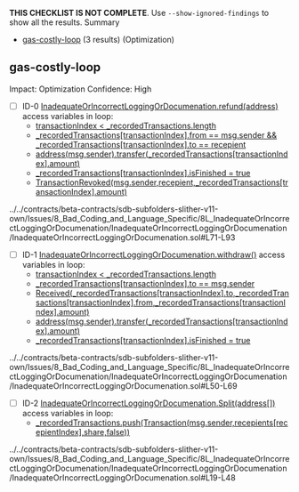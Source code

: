**THIS CHECKLIST IS NOT COMPLETE**. Use `--show-ignored-findings` to show all the results.
Summary
 - [gas-costly-loop](#gas-costly-loop) (3 results) (Optimization)
## gas-costly-loop
Impact: Optimization
Confidence: High
 - [ ] ID-0
[InadequateOrIncorrectLoggingOrDocumenation.refund(address)](../../contracts/beta-contracts/sdb-subfolders-slither-v11-own/Issues/8_Bad_Coding_and_Language_Specific/8L_InadequateOrIncorrectLoggingOrDocumenation/InadequateOrIncorrectLoggingOrDocumenation/InadequateOrIncorrectLoggingOrDocumenation.sol#L71-L93) access variables in loop: 
	- [transactionIndex < _recordedTransactions.length](../../contracts/beta-contracts/sdb-subfolders-slither-v11-own/Issues/8_Bad_Coding_and_Language_Specific/8L_InadequateOrIncorrectLoggingOrDocumenation/InadequateOrIncorrectLoggingOrDocumenation/InadequateOrIncorrectLoggingOrDocumenation.sol#L74)
	- [_recordedTransactions[transactionIndex].from == msg.sender && _recordedTransactions[transactionIndex].to == recepient](../../contracts/beta-contracts/sdb-subfolders-slither-v11-own/Issues/8_Bad_Coding_and_Language_Specific/8L_InadequateOrIncorrectLoggingOrDocumenation/InadequateOrIncorrectLoggingOrDocumenation/InadequateOrIncorrectLoggingOrDocumenation.sol#L78-L79)
	- [address(msg.sender).transfer(_recordedTransactions[transactionIndex].amount)](../../contracts/beta-contracts/sdb-subfolders-slither-v11-own/Issues/8_Bad_Coding_and_Language_Specific/8L_InadequateOrIncorrectLoggingOrDocumenation/InadequateOrIncorrectLoggingOrDocumenation/InadequateOrIncorrectLoggingOrDocumenation.sol#L81-L83)
	- [_recordedTransactions[transactionIndex].isFinished = true](../../contracts/beta-contracts/sdb-subfolders-slither-v11-own/Issues/8_Bad_Coding_and_Language_Specific/8L_InadequateOrIncorrectLoggingOrDocumenation/InadequateOrIncorrectLoggingOrDocumenation/InadequateOrIncorrectLoggingOrDocumenation.sol#L84)
	- [TransactionRevoked(msg.sender,recepient,_recordedTransactions[transactionIndex].amount)](../../contracts/beta-contracts/sdb-subfolders-slither-v11-own/Issues/8_Bad_Coding_and_Language_Specific/8L_InadequateOrIncorrectLoggingOrDocumenation/InadequateOrIncorrectLoggingOrDocumenation/InadequateOrIncorrectLoggingOrDocumenation.sol#L85-L89)

../../contracts/beta-contracts/sdb-subfolders-slither-v11-own/Issues/8_Bad_Coding_and_Language_Specific/8L_InadequateOrIncorrectLoggingOrDocumenation/InadequateOrIncorrectLoggingOrDocumenation/InadequateOrIncorrectLoggingOrDocumenation.sol#L71-L93


 - [ ] ID-1
[InadequateOrIncorrectLoggingOrDocumenation.withdraw()](../../contracts/beta-contracts/sdb-subfolders-slither-v11-own/Issues/8_Bad_Coding_and_Language_Specific/8L_InadequateOrIncorrectLoggingOrDocumenation/InadequateOrIncorrectLoggingOrDocumenation/InadequateOrIncorrectLoggingOrDocumenation.sol#L50-L69) access variables in loop: 
	- [transactionIndex < _recordedTransactions.length](../../contracts/beta-contracts/sdb-subfolders-slither-v11-own/Issues/8_Bad_Coding_and_Language_Specific/8L_InadequateOrIncorrectLoggingOrDocumenation/InadequateOrIncorrectLoggingOrDocumenation/InadequateOrIncorrectLoggingOrDocumenation.sol#L53)
	- [_recordedTransactions[transactionIndex].to == msg.sender](../../contracts/beta-contracts/sdb-subfolders-slither-v11-own/Issues/8_Bad_Coding_and_Language_Specific/8L_InadequateOrIncorrectLoggingOrDocumenation/InadequateOrIncorrectLoggingOrDocumenation/InadequateOrIncorrectLoggingOrDocumenation.sol#L56)
	- [Received(_recordedTransactions[transactionIndex].to,_recordedTransactions[transactionIndex].from,_recordedTransactions[transactionIndex].amount)](../../contracts/beta-contracts/sdb-subfolders-slither-v11-own/Issues/8_Bad_Coding_and_Language_Specific/8L_InadequateOrIncorrectLoggingOrDocumenation/InadequateOrIncorrectLoggingOrDocumenation/InadequateOrIncorrectLoggingOrDocumenation.sol#L57-L61)
	- [address(msg.sender).transfer(_recordedTransactions[transactionIndex].amount)](../../contracts/beta-contracts/sdb-subfolders-slither-v11-own/Issues/8_Bad_Coding_and_Language_Specific/8L_InadequateOrIncorrectLoggingOrDocumenation/InadequateOrIncorrectLoggingOrDocumenation/InadequateOrIncorrectLoggingOrDocumenation.sol#L62-L64)
	- [_recordedTransactions[transactionIndex].isFinished = true](../../contracts/beta-contracts/sdb-subfolders-slither-v11-own/Issues/8_Bad_Coding_and_Language_Specific/8L_InadequateOrIncorrectLoggingOrDocumenation/InadequateOrIncorrectLoggingOrDocumenation/InadequateOrIncorrectLoggingOrDocumenation.sol#L65)

../../contracts/beta-contracts/sdb-subfolders-slither-v11-own/Issues/8_Bad_Coding_and_Language_Specific/8L_InadequateOrIncorrectLoggingOrDocumenation/InadequateOrIncorrectLoggingOrDocumenation/InadequateOrIncorrectLoggingOrDocumenation.sol#L50-L69


 - [ ] ID-2
[InadequateOrIncorrectLoggingOrDocumenation.Split(address[])](../../contracts/beta-contracts/sdb-subfolders-slither-v11-own/Issues/8_Bad_Coding_and_Language_Specific/8L_InadequateOrIncorrectLoggingOrDocumenation/InadequateOrIncorrectLoggingOrDocumenation/InadequateOrIncorrectLoggingOrDocumenation.sol#L19-L48) access variables in loop: 
	- [_recordedTransactions.push(Transaction(msg.sender,recepients[recepientIndex],share,false))](../../contracts/beta-contracts/sdb-subfolders-slither-v11-own/Issues/8_Bad_Coding_and_Language_Specific/8L_InadequateOrIncorrectLoggingOrDocumenation/InadequateOrIncorrectLoggingOrDocumenation/InadequateOrIncorrectLoggingOrDocumenation.sol#L34-L41)

../../contracts/beta-contracts/sdb-subfolders-slither-v11-own/Issues/8_Bad_Coding_and_Language_Specific/8L_InadequateOrIncorrectLoggingOrDocumenation/InadequateOrIncorrectLoggingOrDocumenation/InadequateOrIncorrectLoggingOrDocumenation.sol#L19-L48


